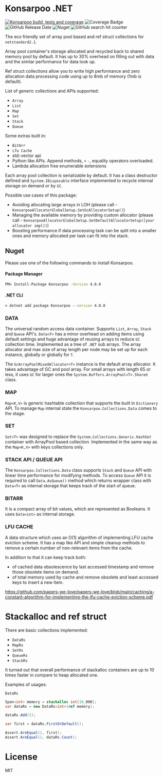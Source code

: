 ﻿# Konsarpoo .NET  

[![Konsarpoo build, tests and coverage](https://github.com/CostaBru/Konsarpoo/actions/workflows/dotnet.yml/badge.svg)](https://github.com/CostaBru/Konsarpoo/actions/workflows/dotnet.yml) ![Coverage Badge](https://img.shields.io/endpoint?url=https://gist.githubusercontent.com/CostaBru/53438eb82c2cc9b70de34df4f14a7072/raw/Konsarpoo__head.json) ![GitHub Release Date](https://img.shields.io/github/release-date/CostaBru/Konsarpoo) ![Nuget](https://img.shields.io/nuget/dt/Konsarpoo)  ![GitHub search hit counter](https://img.shields.io/github/search/CostaBru/Konsarpoo/goto)

The eco friendly set of array pool based and ref struct collections for ``netstandard2.1``. 

Array pool container's storage allocated and recycled back to shared memory pool by default. It has up to 30% overhead on filling out with data and the similar performance for data look up.

Ref struct collections allow you to write high performance and zero allocation data processing code using up to 8mb of memory (1mb is default).

List of generic collections and APIs supported:

- ``Array``
- ``List``
- ``Map``
- ``Set``
- ``Stack``
- ``Queue``

Some extras built in:
- ``BitArr``
- ``Lfu Cache``
- std::vector api
- Python like APIs. Append methods, ``+`` ``-``, equality operators overloaded.
- Lambda allocation free enumerable extensions

Each array pool collection is serializable by default. It has a class destructor defined and ``System.IDisposable`` interface implemented to recycle internal storage on demand or by ``GC``. 

Possible use cases of this package:
- Avoiding allocating large arrays in LOH (please call - ``KonsarpooAllocatorGlobalSetup.SetGcAllocatorSetup()``)
- Managing the available memory by providing custom allocator (please call - ``KonsarpooAllocatorGlobalSetup.SetDefaultAllocatorSetup([your allocator impl])``)
- Boosting performance if data processing task can be split into a smaller ones and memory allocated per task can fit into the stack.

## Nuget

Please use one of the following commands to install Konsarpoo.

#### Package Manager
```cmd
PM> Install-Package Konsarpoo -Version 4.0.0
```

#### .NET CLI
```cmd
> dotnet add package Konsarpoo --version 4.0.0
```

### DATA  

The universal random access data container. Supports ``List``, ``Array``, ``Stack`` and ``Queue`` API's. ``Data<T>`` has a minor overhead on adding items using default settings and huge advantage of reusing arrays to reduce ``GC`` collection time.
Implemented as a tree of ``.NET`` sub arrays. The array allocator and max size of array length per node may be set up for each instance, globally or globally for ``T``.

The ``GcArrayPoolMixedAllocator<T>`` instance is the default array allocator. It takes advantage of GC and pool array. For small arrays with length 65 or less, it uses ``GC`` for larger ones the ``System.Buffers.ArrayPool<T>.Shared`` class.

### MAP

``Map<K,V>`` is generic hashtable collection that supports the built in ``Dictionary`` API. To manage ``Map`` internal state the ``Konsarpoo.Collections.Data`` comes to the stage.  

### SET

``Set<T>`` was designed to replace the ``System.Collections.Generic.HashSet`` container with ArrayPool based collection. Implemented in the same way as the ``Map<K,V>`` with keys collections only.

### STACK API / QUEUE API

The ``Konsarpoo.Collections.Data`` class supports ``Stack`` and ``Queue`` API with linear time performance for modifying methods. To access ``Queue`` API it is required to call ``Data.AsQueue()`` method which returns wrapper class with ``Data<T>`` as internal storage that keeps track of the start of queue.

### BITARR

It is a compact array of bit values, which are represented as Booleans. It uses ``Data<int>`` as internal storage.

### LFU CACHE

A data structure which uses an O(1) algorithm of implementing LFU cache eviction scheme. It has a map like API and simple cleanup methods to remove a certain number of non-relevant items from the cache. 

In addition to that it can keep track both:
-  of cached data obsolescence by last accessed timestamp and remove those obsolete items on demand.
-  of total memory used by cache and remove obsolete and least accessed keys to insert a new item.

https://github.com/papers-we-love/papers-we-love/blob/main/caching/a-constant-algorithm-for-implementing-the-lfu-cache-eviction-scheme.pdf

# Stackalloc and ref struct 

There are basic collections implemented:

- ``DataRs``
- ``MapRs``
- ``SetRs``
- ``QueueRs``
- ``StackRs``

It turned out that overall performance of stackalloc containers are up to 10 times faster in compare to heap allocated one.

Examples of usages:

``DataRs``
```csharp 
Span<int> memory = stackalloc int[10_000];
var dataRs = new DataRs<int>(ref memory);

dataRs.Add(1);

var first = dataRs.FirstOrDefault();

Assert.AreEqual(1, first);
Assert.AreEqual(1, dataRs.Count);
```

# License

MIT
